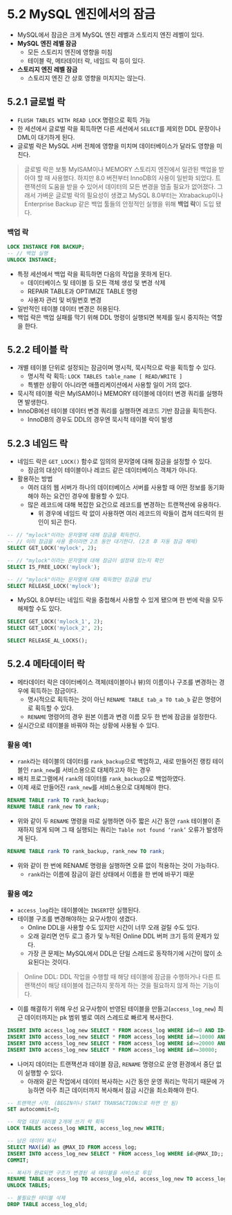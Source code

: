 # 5.2 MySQL 엔진에서의 잠금

- MySQL에서 잠금은 크게 MySQL 엔진 레벨과 스토리지 엔진 레벨이 있다.
- **MySQL 엔진 레벨 잠금**
    - 모든 스토리지 엔진에 영향을 미침
    - 테이블 락, 메타데이터 락, 네임드 락 등이 있다.
- **스토리지 엔진 레벨 잠금**
    - 스토리지 엔진 간 상호 영향을 미치지는 않는다.

## 5.2.1 글로벌 락

- `FLUSH TABLES WITH READ LOCK` 명령으로 획득 가능
- 한 세션에서 글로벌 락을 획득하면 다른 세션에서 `SELECT`를 제외한 DDL 문장이나 DML이 대기하게 된다.
- 글로벌 락은 MySQL 서버 전체에 영향을 미치며 데이터베이스가 달라도 영향을 미친다.

> 글로벌 락은 보통 MyISAM이나 MEMORY 스토리지 엔진에서 일관된 백업을 받아야 할 때 사용했다. 하지만 8.0 버전부터 InnoDB의 사용이 일반화 되었다. 트랜잭션의 도움을 받을 수 있어서 데이터의 모든 변경을 멈출 필요가 없어졌다. 그래서 가벼운 글로벌 락의 필요성이 생겼고 MySQL 8.0부터는 Xtrabackup이나 Enterprise Backup 같은 백업 툴들의 안정적인 실행을 위해 **백업 락**이 도입 됐다.
>

### 백업 락

```sql
LOCK INSTANCE FOR BACKUP;
-- // 백업 실행
UNLOCK INSTANCE;
```

- 특정 세션에서 백업 락을 획득하면 다음의 작업을 못하게 된다.
    - 데이터베이스 및 테이블 등 모든 객체 생성 및 변경 삭제
    - REPAIR TABLE과 OPTIMIZE TABLE 명령
    - 사용자 관리 및 비밀번호 변경
- 일반적인 테이블 데이터 변경은 허용된다.
- 백업 락은 백업 실패를 막기 위해 DDL 명령이 실행되면 복제를 일시 중지하는 역할을 한다.

## 5.2.2 테이블 락

- 개별 테이블 단위로 설정되는 잠금이며 명시적, 묵시적으로 락을 획득할 수 있다.
    - 명시적 락 획득: `LOCK TABLES table_name [ READ/WRITE ]`
    - 특별한 상황이 아니라면 애플리케이션에서 사용할 일이 거의 없다.
- 묵시적 테이블 락은 MyISAM이나 MEMORY 테이블에 데이터 변경 쿼리를 실행하면 발생한다.
- InnoDB에선 테이블 데이터 변경 쿼리를 실행하면 레코드 기반 잠금을 획득한다.
    - InnoDB의 경우도 DDL의 경우엔 묵시적 테이블 락이 발생

## 5.2.3 네임드 락

- 네임드 락은 `GET_LOCK()` 함수로 임의의 문자열에 대해 잠금을 설정할 수 있다.
    - 잠금의 대상이 테이블이나 레코드 같은 데이터베이스 객체가 아니다.
- 활용하는 방법
    - 여러 대의 웹 서버가 하나의 데이터베이스 서버를 사용할 때 어떤 정보를 동기화해야 하는 요건인 경우에 활용할 수 있다.
    - 많은 레코드에 대해 복잡한 요건으로 레코드를 변경하는 트랜잭션에 유용하다.
        - 위 경우에 네임드 락 없이 사용하면 여러 레코드의 락들이 겹쳐 데드락의 원인이 되곤 한다.

```sql
-- // "mylock"이라는 문자열에 대해 잠금을 획득한다.
-- // 이미 잠금을 사용 중이라면 2초 동안 대기한다. (2초 후 자동 잠금 해제)
SELECT GET_LOCK('mylock', 2);

-- // "mylock"이라는 문자열에 대해 잠금이 설정돼 있는지 확인
SELECT IS_FREE_LOCK('mylock');

-- // "mylock"이라는 문자열에 대해 획득했던 잠금을 반납
SELECT RELEASE_LOCK('mylock');
```

- MySQL 8.0부터는 네임드 락을 중첩해서 사용할 수 있게 됐으며 한 번에 락을 모두 해제할 수도 있다.

```sql
SELECT GET_LOCK('mylock_1', 2);
SELECT GET_LOCK('mylock_2', 2);

SELECT RELEASE_AL_LOCKS();
```

## 5.2.4 메타데이터 락

- 메타데이터 락은 데이터베이스 객체(테이블이나 뷰)의 이름이나 구조를 변경하는 경우에 획득하는 잠금이다.
    - 명시적으로 획득하는 것이 아닌 `RENAME TABLE tab_a TO tab_b` 같은 명령어로 획득할 수 있다.
    - `RENAME` 명령어의 경우 원본 이름과 변경 이름 모두 한 번에 잠금을 설정한다.
- 실시간으로 테이블을 바꿔야 하는 상황에 사용될 수 있다.

### 활용 예1

- `rank`라는 테이블의 데이터를 `rank_backup`으로 백업하고, 새로 만들어진 랭킹 테이블인 `rank_new`를 서비스용으로 대체하고자 하는 경우
- 배치 프로그램에서 `rank`의 데이터를 `rank_backup`으로 백업하였다.
- 이제 새로 만들어진 `rank_new`를 서비스용으로 대체해야 한다.

```sql
RENAME TABLE rank TO rank_backup;
RENAME TABLE rank_new TO rank;
```

- 위와 같이 두 `RENAME` 명령을 따로 실행하면 아주 짧은 시간 동안 `rank` 테이블이 존재하지 않게 되며 그 때 실행되는 쿼리는 `Table not found ‘rank’` 오류가 발생하게 된다.

```sql
RENAME TABLE rank TO rank_backup, rank_new TO rank;
```

- 위와 같이 한 번에 RENAME 명령을 실행하면 오류 없이 적용하는 것이 가능하다.
    - `rank`라는 이름에 잠금이 걸린 상태에서 이름을 한 번에 바꾸기 때문

### 활용 예2

- `access_log`라는 테이블에는 `INSERT`만 실행된다.
- 테이블 구조를 변경해야하는 요구사항이 생겼다.
    - Online DDL을 사용할 수도 있지만 시간이 너무 오래 걸릴 수도 있다.
    - 오래 걸리면 언두 로그 증가 및 누적된 Online DDL 버퍼 크기 등의 문제가 있다.
    - 가장 큰 문제는 MySQL에서 DDL은 단일 스레드로 동작하기에 시간이 많이 소요된다는 것이다.

> Online DDL: DDL 작업을 수행할 때 해당 테이블에 잠금을 수행하거나 다른 트랜잭션이 해당 테이블에 접근하지 못하게 하는 것을 필요하지 않게 하는 기능이다.
>
- 이를 해결하기 위해 우선 요구사항이 반영된 테이블을 만들고(`access_log_new`) 최근 데이터까지는 pk 범위 별로 여러 스레드로 빠르게 복사한다.

```sql
INSERT INTO access_log_new SELECT * FROM access_log WHERE id>=0 AND ID<10000;
INSERT INTO access_log_new SELECT * FROM access_log WHERE id>=10000 AND ID<20000;
INSERT INTO access_log_new SELECT * FROM access_log WHERE id>=20000 AND ID<30000;
INSERT INTO access_log_new SELECT * FROM access_log WHERE id>=30000;
```

- 나머지 데이터는 트랜잭션과 테이블 잠금, `RENAME` 명령으로 운영 환경에서 중단 없이 실행할 수 있다.
    - 아래와 같은 작업에서 데이터 복사하는 시간 동안 운영 쿼리는 막히기 때문에 가능하면 아주 최근 데이터까지 복사해서 잠금 시간을 최소화해야 한다.

```sql
-- 트랜잭션 시작. (BEGIN이나 START TRANSACTION으로 하면 안 됨)
SET autocommit=0;

-- 작업 대상 테이블 2개에 쓰기 락 획득
LOCK TABLES access_log WRITE, access_log_new WRITE;

-- 남은 데이터 복사
SELECT MAX(id) as @MAX_ID FROM access_log;
INSERT INTO access_log_new SELECT * FROM access_log WHERE id>@MAX_ID;;
COMMIT;

-- 복사가 완료되면 구조가 변경된 새 테이블을 서비스로 투입
RENAME TABLE access_log TO access_log_old, access_log_new TO access_log;
UNLOCK TABLES;

-- 불필요한 테이블 삭제
DROP TABLE access_log_old;
```